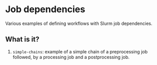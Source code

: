 # Job dependencies

Various examples of defining workflows with Slurm job dependencies.


## What is it?

1. `simple-chains`: example of a simple chain of a preprocessing job
   followed, by a processing job and a postprocessing job.
